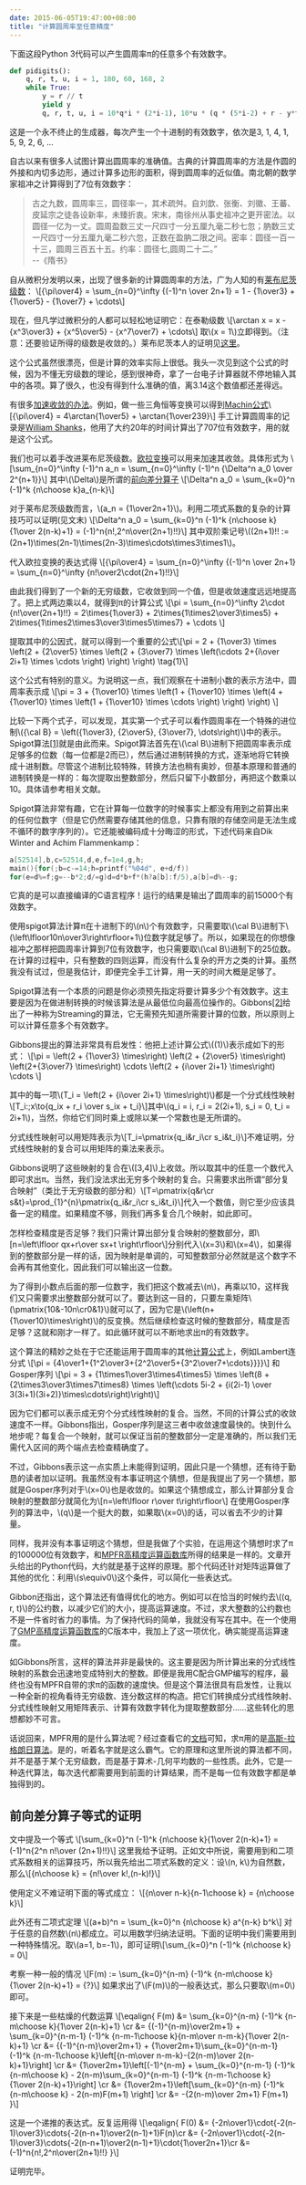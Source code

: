 ```yaml
---
date: 2015-06-05T19:47:00+08:00
title: "计算圆周率至任意精度"
---
```


下面这段Python 3代码可以产生圆周率π的任意多个有效数字。

```python
def pidigits():
    q, r, t, u, i = 1, 180, 60, 168, 2
    while True:
        y = r // t
        yield y
        q, r, t, u, i = 10*q*i * (2*i-1), 10*u * (q * (5*i-2) + r - y*t), t*u, u + 54*(i+1), i+1
```

这是一个永不终止的生成器，每次产生一个十进制的有效数字，依次是3, 1, 4, 1, 5, 9, 2, 6, ...

<!--more-->

自古以来有很多人试图计算出圆周率的准确值。古典的计算圆周率的方法是作圆的外接和内切多边形，通过计算多边形的面积，得到圆周率的近似值。南北朝的数学家祖冲之计算得到了7位有效数字：

> 古之九数，圆周率三，圆径率一，其术疏舛。自刘歆、张衡、刘徽、王蕃、皮延宗之徒各设新率，未臻折衷。宋末，南徐州从事史祖冲之更开密法。以圆径一亿为一丈。圆周盈数三丈一尺四寸一分五厘九毫二秒七忽；肭数三丈一尺四寸一分五厘九毫二秒六忽，正数在盈肭二限之间。密率：圆径一百一十三，圆周三百五十五。约率：圆径七,圆周二十二。”   
> --《隋书》

自从微积分发明以来，出现了很多新的计算圆周率的方法，广为人知的有[莱布尼茨级数](http://en.wikipedia.org/wiki/Leibniz_formula_for_%CF%80)：
\\[{\pi\over4} = \sum\_{n=0}^\infty {(-1)^n \over 2n+1} = 1 - {1\over3} + {1\over5} - {1\over7} + \cdots\\]

现在，但凡学过微积分的人都可以轻松地证明它：在泰勒级数
\\[\arctan x = x - {x^3\over3} + {x^5\over5} - {x^7\over7} + \cdots\\]
取\\(x = 1\\)立即得到。（注意：还要验证所得的级数是收敛的。）莱布尼茨本人的证明见[这里](https://proofwiki.org/wiki/Leibniz's_Formula_for_Pi)。

这个公式虽然很漂亮，但是计算的效率实际上很低。我头一次见到这个公式的时候，因为不懂无穷级数的理论，感到很神奇，拿了一台电子计算器就不停地输入其中的各项。算了很久，也没有得到什么准确的值，离3.14这个数值都还差得远。

有很多[加速收敛的办法](http://en.wikipedia.org/wiki/Series_acceleration)。例如，做一些三角恒等变换可以得到[Machin公式](http://mathworld.wolfram.com/MachinsFormula.html)\\[{\pi\over4} = 4\arctan{1\over5} + \arctan{1\over239}\\]
手工计算圆周率的记录是[William Shanks](http://en.wikipedia.org/wiki/William_Shanks)，他用了大约20年的时间计算出了707位有效数字，用的就是这个公式。

我们也可以着手改进莱布尼茨级数。[欧拉变换](http://mathworld.wolfram.com/EulerTransform.html)可以用来加速其收敛。具体形式为
\\[\sum\_{n=0}^\infty (-1)^n a\_n = \sum\_{n=0}^\infty (-1)^n {\Delta^n a\_0 \over 2^{n+1}}\\]
其中\\(\Delta\\)是所谓的[前向差分算子](http://en.wikipedia.org/wiki/Forward_difference_operator)
\\[\Delta^n a\_0 = \sum\_{k=0}^n (-1)^k {n\choose k}a\_{n-k}\\]

对于莱布尼茨级数而言，\\(a\_n = {1\over2n+1}\\)。利用二项式系数的复杂的计算技巧可以证明(见文末)
\\[\Delta^n a\_0 = \sum\_{k=0}^n (-1)^k {n\choose k}{1\over 2(n-k)+1} = (-1)^n{n!\,2^n\over(2n+1)!!}\\]
其中双阶乘记号\\((2n+1)!! := (2n+1)\times(2n-1)\times(2n-3)\times\cdots\times3\times1\\)。

代入欧拉变换的表达式得
\\[{\pi\over4} = \sum\_{n=0}^\infty {(-1)^n \over 2n+1} = \sum\_{n=0}^\infty {n!\over2\cdot(2n+1)!!}\\]

由此我们得到了一个新的无穷级数，它收敛到同一个值，但是收敛速度远远地提高了。把上式两边乘以4，就得到π的计算公式
\\[\pi = \sum\_{n=0}^\infty 2\cdot {n!\over(2n+1)!!} = 2\times{1\over3} + 2\times{1\times2\over3\times5} + 2\times{1\times2\times3\over3\times5\times7} + \cdots \\]

提取其中的公因式，就可以得到一个重要的公式\\[\pi = 2 + {1\over3} \times \left(2 + {2\over5} \times \left(2 + {3\over7} \times \left(\cdots 2+{i\over 2i+1} \times \cdots \right) \right) \right) \tag{1}\\]

这个公式有特别的意义。为说明这一点，我们观察在十进制小数的表示方法中，圆周率表示成
\\[\pi = 3 + {1\over10} \times \left(1 + {1\over10} \times \left(4 + {1\over10} \times \left(1 + {1\over10} \times \cdots \right) \right) \right) \\]

比较一下两个式子，可以发现，其实第一个式子可以看作圆周率在一个特殊的进位制\\({\cal B} = \left({1\over3}, {2\over5}, {3\over7}, \dots\right)\\)中的表示。Spigot算法[[1]](http://www.mathpropress.com/stan/bibliography/spigot.pdf)就是由此而来。Spigot算法首先在\\(\cal B\\)进制下把圆周率表示成足够多的位数（每一位都是2而已），然后通过进制转换的方式，逐渐地将它转换成十进制数。尽管这个进制比较特殊，转换方法也稍有奥妙，但基本原理和普通的进制转换是一样的：每次提取出整数部分，然后只留下小数部分，再把这个数乘以10。具体请参考相关文献。

Spigot算法非常有趣，它在计算每一位数字的时候事实上都没有用到之前算出来的任何位数字（但是它仍然需要存储其他的信息，只靠有限的存储空间是无法生成不循环的数字序列的）。它还能被编码成十分晦涩的形式，下述代码来自Dik Winter and Achim Flammenkamp：

```c
a[52514],b,c=52514,d,e,f=1e4,g,h;
main(){for(;b=c-=14;h=printf("%04d", e+d/f))
for(e=d%=f;g=--b*2;d/=g)d=d*b+f*(h?a[b]:f/5),a[b]=d%--g;
```

它真的是可以直接编译的C语言程序！运行的结果是输出了圆周率的前15000个有效数字。

使用spigot算法计算π在十进制下的\\(n\\)个有效数字，只需要取\\(\cal B\\)进制下\\(\left\lfloor10n\over3\right\rfloor+1\\)位数字就足够了。所以，如果现在的你想像祖冲之那样把圆周率计算到7位有效数字，也只需要取\\(\cal B\\)进制下的25位数。在计算的过程中，只有整数的四则运算，而没有什么复杂的开方之类的计算。虽然我没有试过，但是我估计，即便完全手工计算，用一天的时间大概是足够了。

Spigot算法有一个本质的问题是你必须预先指定将要计算多少个有效数字。这主要是因为在做进制转换的时候该算法是从最低位向最高位操作的。Gibbons[[2]](http://web.comlab.ox.ac.uk/oucl/work/jeremy.gibbons/publications/spigot.pdf)给出了一种称为Streaming的算法，它无需预先知道所需要计算的位数，所以原则上可以计算任意多个有效数字。

Gibbons提出的算法非常具有启发性：他把上述计算公式\\((1)\\)表示成如下的形式：
\\[\pi = \left(2 + {1\over3} \times\right) \left(2 + {2\over5} \times\right) \left(2+{3\over7} \times\right) \cdots \left(2 + {i\over 2i+1} \times\right) \cdots \\]

其中的每一项\\(T\_i = \left(2 + {i\over 2i+1} \times\right)\\)都是一个分式线性映射\\[T\_i:\;x\to{q\_ix + r\_i \over s\_ix + t\_i}\\]其中\\(q\_i = i, r\_i = 2(2i+1), s\_i = 0, t\_i = 2i+1\\)，当然，你给它们同时乘上或除以某一个常数也是无所谓的。

分式线性映射可以用矩阵表示为\\[T\_i=\pmatrix{q\_i&r\_i\cr s\_i&t\_i}\\]不难证明，分式线性映射的复合可以用矩阵的乘法来表示。

Gibbons说明了这些映射的复合在\\([3,4]\\)上收敛。所以取其中的任意一个数代入即可求出π。当然，我们没法求出无穷多个映射的复合。只需要求出所谓“部分复合映射”（类比于无穷级数的部分和）\\[T=\pmatrix{q&r\cr s&t}=\prod_{1}^{n}\pmatrix{q\_i&r\_i\cr s\_i&t\_i}\\]代入一个数值，则它至少应该具备一定的精度。如果精度不够，则我们再多复合几个映射，如此即可。

怎样检查精度是否足够？我们只需计算出部分复合映射的整数部分，即\\[n=\left\lfloor qx+r\over sx+t \right\rfloor\\]分别代入\\(x=3\\)和\\(x=4\\)，如果得到的整数部分是一样的话，因为映射是单调的，可知整数部分必然就是这个数字不会再有其他变化，因此我们可以输出这一位数。

为了得到小数点后面的那一位数字，我们把这个数减去\\(n\\)，再乘以10，这样我们又只需要求出整数部分就可以了。要达到这一目的，只要左乘矩阵\\(\pmatrix{10&-10n\cr0&1}\\)就可以了，因为它是\\(\left(n+{1\over10}\times\right)\\)的反变换。然后继续检查这时候的整数部分，精度是否足够？这就和刚才一样了。如此循环就可以不断地求出π的有效数字。

这个算法的精妙之处在于它还能运用于圆周率的其他[计算公式](http://mathworld.wolfram.com/PiFormulas.html)上，例如Lambert连分式
\\[\pi = {4\over1+{1^2\over3+{2^2\over5+{3^2\over7+\cdots}}}}\\]
和Gosper序列
\\[\pi = 3 + {1\times1\over3\times4\times5} \times \left(8 + {2\times3\over3\times7\times8} \times \left(\cdots 5i-2 + {i(2i-1) \over 3(3i+1)(3i+2)}\times\cdots\right)\right)\\]

因为它们都可以表示成无穷个分式线性映射的复合。当然，不同的计算公式的收敛速度不一样。Gibbons指出，Gosper序列是这三者中收敛速度最快的。快到什么地步呢？每复合一个映射，就可以保证当前的整数部分一定是准确的，所以我们无需代入区间的两个端点去检查精确度了。

不过，Gibbons表示这一点实质上未能得到证明，因此只是一个猜想，还有待于勤恳的读者加以证明。我虽然没有本事证明这个猜想，但是我提出了另一个猜想，那就是Gosper序列对于\\(x=0\\)也是收敛的。如果这个猜想成立，那么计算部分复合映射的整数部分就简化为\\[n=\left\lfloor r\over t\right\rfloor\\]
在使用Gosper序列的算法中，\\(q\\)是一个挺大的数，如果取\\(x=0\\)的话，可以省去不少的计算量。

同样，我并没有本事证明这个猜想，但是我做了个实验，在运用这个猜想时求了π的100000位有效数字，和[MPFR高精度运算函数库](http://www.mpfr.org/)所得的结果是一样的。文章开头给出的Python代码，大约就是基于这样的原理。那个代码还针对矩阵运算做了其他的优化：利用\\(s\equiv0\\)这个条件，可以简化一些表达式。

Gibbon还指出，这个算法还有值得优化的地方。例如可以在恰当的时候约去\\((q, r, t)\\)的公约数，以减少它们的大小，提高运算速度。不过，求大整数的公约数也不是一件省时省力的事情。为了保持代码的简单，我就没有写在其中。在一个使用了[GMP高精度运算函数库](http://www.gmplib.org)的C版本中，我加上了这一项优化，确实能提高运算速度。

如Gibbons所言，这样的算法并非是最快的。这主要是因为所计算出来的分式线性映射的系数会迅速地变成特别大的整数。即便是我用C配合GMP编写的程序，最终也没有MPFR自带的求π的函数的速度快。但是这个算法很具有启发性，让我以一种全新的视角看待无穷级数、连分数这样的构造。把它们转换成分式线性映射、分式线性映射又用矩阵表示、计算有效数字转化为提取整数部分……这些转化的思想都妙不可言。

话说回来，MPFR用的是什么算法呢？经过查看它的[文档](http://www.mpfr.org/algo.html)可知，求π用的是[高斯-拉格朗日算法](http://en.wikipedia.org/wiki/Gauss%E2%80%93Legendre_algorithm)。是的，听着名字就是这么霸气。它的原理和这里所说的算法都不同，并不是基于某个无穷级数，而是基于算术-几何平均数的一些性质。此外，它是一种迭代算法，每次迭代都需要用到前面的计算结果，而不是每一位有效数字都是单独得到的。

## 前向差分算子等式的证明

文中提及一个等式
\\[\sum\_{k=0}^n (-1)^k {n\choose k}{1\over 2(n-k)+1} = (-1)^n{2^n n!\over (2n+1)!!}\\]
这里我给予证明。正如文中所说，需要用到和二项式系数相关的运算技巧，所以我先给出二项式系数的定义：设\\(n, k\\)为自然数，那么\\[{n\choose k} = {n!\over k!\,(n-k)!}\\]

使用定义不难证明下面的等式成立：
\\[{n\over n-k}{n-1\choose k} = {n\choose k}\\]

此外还有二项式定理
\\[(a+b)^n = \sum\_{k=0}^n {n\choose k} a^{n-k} b^k\\]
对于任意的自然数\\(n\\)都成立。可以用数学归纳法证明。下面的证明中我们需要用到一种特殊情况。取\\(a=1, b=-1\\)，即可证明\\[\sum\_{k=0}^n (-1)^k {n\choose k} = 0\\]

考察一种一般的情况
\\[F(m) := \sum\_{k=0}^{n-m} (-1)^k {n-m\choose k}{1\over 2(n-k)+1} = {?}\\]
如果求出了\\(F(m)\\)的一般表达式，那么只要取\\(m=0\\)即可。

接下来是一些枯燥的代数运算
\\\[\eqalign{
F(m)
&= \sum\_{k=0}^{n-m} (-1)^k {n-m\choose k}{1\over 2(n-k)+1} \cr
&= {(-1)^{n-m}\over2m+1} + \sum\_{k=0}^{n-m-1} (-1)^k {n-m-1\choose k}{n-m\over n-m-k}{1\over 2(n-k)+1} \cr
&= {(-1)^{n-m}\over2m+1} + {1\over2m+1}\sum\_{k=0}^{n-m-1} (-1)^k {n-m-1\choose k}\left[{n-m\over n-m-k}-{2(n-m)\over 2(n-k)+1}\right] \cr
&= {1\over2m+1}\left[(-1)^{n-m} + \sum\_{k=0}^{n-m-1} (-1)^k {n-m\choose k} - 2(n-m)\sum\_{k=0}^{n-m-1} (-1)^k {n-m-1\choose k}{1\over 2(n-k)+1}\right] \cr
&= {1\over2m+1}\left[\sum\_{k=0}^{n-m} (-1)^k {n-m\choose k} - 2(n-m)F(m+1) \right] \cr
&= -{2(n-m)\over 2m+1} F(m+1)
}\\\]

这是一个递推的表达式。反复运用得
\\[\eqalign{
F(0)
&= {-2n\over1}\cdot{-2(n-1)\over3}\cdots{-2(n-n+1)\over2(n-1)+1}F(n)\cr
&= {-2n\over1}\cdot{-2(n-1)\over3}\cdots{-2(n-n+1)\over2(n-1)+1}\cdot{1\over2n+1}\cr
&= (-1)^n{n!\,2^n\over(2n+1)!!}
}\\]

证明完毕。
